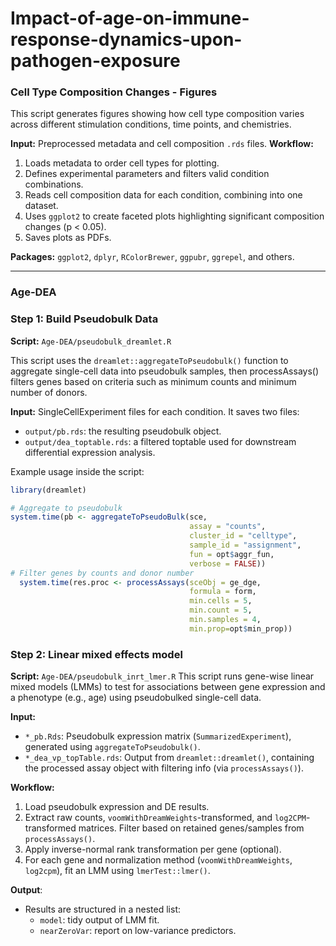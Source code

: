 # Impact-of-age-on-immune-response-dynamics-upon-pathogen-exposure

### Cell Type Composition Changes - Figures

This script generates figures showing how cell type composition varies across different stimulation conditions, time points, and chemistries.

**Input:** Preprocessed metadata and cell composition `.rds` files.
**Workflow:**  
  1. Loads metadata to order cell types for plotting.  
  2. Defines experimental parameters and filters valid condition combinations.  
  3. Reads cell composition data for each condition, combining into one dataset.  
  4. Uses `ggplot2` to create faceted plots highlighting significant composition changes (p < 0.05).  
  5. Saves plots as PDFs.

**Packages:** `ggplot2`, `dplyr`, `RColorBrewer`, `ggpubr`, `ggrepel`, and others.

---
### Age-DEA
### Step 1: Build Pseudobulk Data
**Script:** `Age-DEA/pseudobulk_dreamlet.R`

This script uses the `dreamlet::aggregateToPseudobulk()` function to aggregate single-cell data into pseudobulk samples, then processAssays() filters genes based on criteria such as minimum counts and minimum number of donors.

**Input:** SingleCellExperiment files for each condition. 
It saves two files:
- `output/pb.rds`: the resulting pseudobulk object.
- `output/dea_toptable.rds`: a filtered toptable used for downstream differential expression analysis.

Example usage inside the script:
```r
library(dreamlet)

# Aggregate to pseudobulk
system.time(pb <- aggregateToPseudoBulk(sce,
                                        assay = "counts",     
                                        cluster_id = "celltype", 
                                        sample_id = "assignment",
                                        fun = opt$aggr_fun,
                                        verbose = FALSE))
# Filter genes by counts and donor number
  system.time(res.proc <- processAssays(sceObj = ge_dge, 
                                        formula = form,
                                        min.cells = 5,
                                        min.count = 5,
                                        min.samples = 4,
                                        min.prop=opt$min_prop))
```
### Step 2: Linear mixed effects model
**Script:** `Age-DEA/pseudobulk_inrt_lmer.R`
This script runs gene-wise linear mixed models (LMMs) to test for associations between gene expression and a phenotype (e.g., age) using pseudobulked single-cell data.

**Input:**
- `*_pb.Rds`: Pseudobulk expression matrix (`SummarizedExperiment`), generated using `aggregateToPseudobulk()`.
- `*_dea_vp_topTable.rds`: Output from `dreamlet::dreamlet()`, containing the processed assay object with filtering info (via `processAssays()`).

**Workflow:**  
  1. Load pseudobulk expression and DE results.
  2. Extract raw counts, `voomWithDreamWeights`-transformed, and `log2CPM`-transformed matrices. Filter based on retained genes/samples from `processAssays()`. 
  3. Apply inverse-normal rank transformation per gene (optional).
  4. For each gene and normalization method (`voomWithDreamWeights`, `log2cpm`), fit an LMM using `lmerTest::lmer()`.

**Output**:
   - Results are structured in a nested list:  
     - `model`: tidy output of LMM fit.  
     - `nearZeroVar`: report on low-variance predictors.


